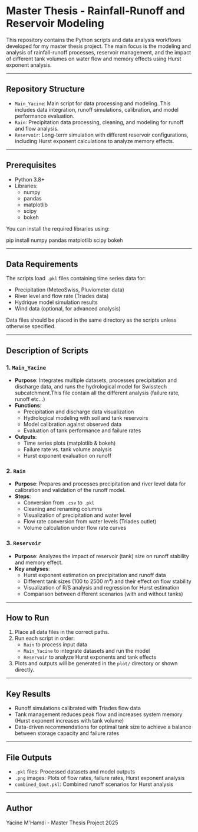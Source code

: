 # Master Thesis - Rainfall-Runoff and Reservoir Modeling

This repository contains the Python scripts and data analysis workflows developed for my master thesis project. The main focus is the modeling and analysis of rainfall-runoff processes, reservoir management, and the impact of different tank volumes on water flow and memory effects using Hurst exponent analysis.

---

## Repository Structure

- `Main_Yacine`: Main script for data processing and modeling. This includes data integration, runoff simulations, calibration, and model performance evaluation.
- `Rain`: Precipitation data processing, cleaning, and modeling for runoff and flow analysis.
- `Reservoir`: Long-term simulation with different reservoir configurations, including Hurst exponent calculations to analyze memory effects.

---

## Prerequisites

- Python 3.8+
- Libraries:
  - numpy
  - pandas
  - matplotlib
  - scipy
  - bokeh

You can install the required libraries using:

pip install numpy pandas matplotlib scipy bokeh


---

## Data Requirements

The scripts load `.pkl` files containing time series data for:
- Precipitation (MeteoSwiss, Pluviometer data)
- River level and flow rate (Triades data)
- Hydrique model simulation results
- Wind data (optional, for advanced analysis)

Data files should be placed in the same directory as the scripts unless otherwise specified.

---

## Description of Scripts

### 1. `Main_Yacine`
- **Purpose**: Integrates multiple datasets, processes precipitation and discharge data, and runs the hydrological model for Swisstech subcatchment.This file contain all the different analysis (failure rate, runoff etc...)
- **Functions**:
  - Precipitation and discharge data visualization
  - Hydrological modeling with soil and tank reservoirs
  - Model calibration against observed data
  - Evaluation of tank performance and failure rates
- **Outputs**:
  - Time series plots (matplotlib & bokeh)
  - Failure rate vs. tank volume analysis
  - Hurst exponent evaluation on runoff

### 2. `Rain`
- **Purpose**: Prepares and processes precipitation and river level data for calibration and validation of the runoff model.
- **Steps**:
  - Conversion from `.csv` to `.pkl`
  - Cleaning and renaming columns
  - Visualization of precipitation and water level
  - Flow rate conversion from water levels (Triades outlet)
  - Volume calculation under flow rate curves

### 3. `Reservoir`
- **Purpose**: Analyzes the impact of reservoir (tank) size on runoff stability and memory effect.
- **Key analyses**:
  - Hurst exponent estimation on precipitation and runoff data
  - Different tank sizes (100 to 2500 m³) and their effect on flow stability
  - Visualization of R/S analysis and regression for Hurst estimation
  - Comparison between different scenarios (with and without tanks)

---

## How to Run

1. Place all data files in the correct paths.
2. Run each script in order:
   - `Rain` to process input data
   - `Main_Yacine` to integrate datasets and run the model
   - `Reservoir` to analyze Hurst exponents and tank effects
3. Plots and outputs will be generated in the `plot/` directory or shown directly.

---

## Key Results

- Runoff simulations calibrated with Triades flow data
- Tank management reduces peak flow and increases system memory (Hurst exponent increases with tank volume)
- Data-driven recommendations for optimal tank size to achieve a balance between storage capacity and failure rates

---

## File Outputs

- `.pkl` files: Processed datasets and model outputs
- `.png` images: Plots of flow rates, failure rates, Hurst exponent analysis
- `combined_Qout.pkl`: Combined runoff scenarios for Hurst analysis

---

## Author

Yacine M'Hamdi - Master Thesis Project 2025
